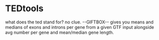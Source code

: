 # TEDtools
what does the ted stand for?
no clue.
--GIFTBOX--
gives you means and medians of exons and introns per gene from a given GTF input
alongside avg number per gene and mean/median gene length.
